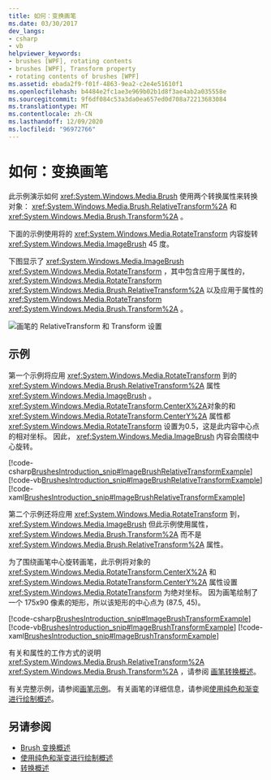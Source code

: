 ```yaml
---
title: 如何：变换画笔
ms.date: 03/30/2017
dev_langs:
- csharp
- vb
helpviewer_keywords:
- brushes [WPF], rotating contents
- brushes [WPF], Transform property
- rotating contents of brushes [WPF]
ms.assetid: ebada2f9-f01f-4863-9ea2-c2e4e51610f1
ms.openlocfilehash: b4484e2fc1ae3e969b02b1d8f3ae4ab2a035558e
ms.sourcegitcommit: 9f6df084c53a3da0ea657ed0d708a72213683084
ms.translationtype: MT
ms.contentlocale: zh-CN
ms.lasthandoff: 12/09/2020
ms.locfileid: "96972766"
---
```

# <a name="how-to-transform-a-brush"></a>如何：变换画笔
此示例演示如何 <xref:System.Windows.Media.Brush> 使用两个转换属性来转换对象： <xref:System.Windows.Media.Brush.RelativeTransform%2A> 和 <xref:System.Windows.Media.Brush.Transform%2A> 。  
  
 下面的示例使用将的 <xref:System.Windows.Media.RotateTransform> 内容旋转 <xref:System.Windows.Media.ImageBrush> 45 度。  
  
 下图显示了 <xref:System.Windows.Media.ImageBrush> <xref:System.Windows.Media.RotateTransform> ，其中包含应用于属性的， <xref:System.Windows.Media.RotateTransform> <xref:System.Windows.Media.Brush.RelativeTransform%2A> 以及应用于属性的 <xref:System.Windows.Media.RotateTransform> <xref:System.Windows.Media.Brush.Transform%2A> 。  
  
 ![画笔的 RelativeTransform 和 Transform 设置](./media/wcpsdk-graphicsmm-transformandrelativetransform.png "wcpsdk_graphicsmm_transformandrelativetransform")  
  
## <a name="example"></a>示例  
 第一个示例将应用 <xref:System.Windows.Media.RotateTransform> 到的 <xref:System.Windows.Media.Brush.RelativeTransform%2A> 属性 <xref:System.Windows.Media.ImageBrush> 。 <xref:System.Windows.Media.RotateTransform.CenterX%2A>对象的和 <xref:System.Windows.Media.RotateTransform.CenterY%2A> 属性都 <xref:System.Windows.Media.RotateTransform> 设置为0.5，这是此内容中心点的相对坐标。 因此， <xref:System.Windows.Media.ImageBrush> 内容会围绕中心旋转。  
  
 [!code-csharp[BrushesIntroduction_snip#ImageBrushRelativeTransformExample](~/samples/snippets/csharp/VS_Snippets_Wpf/BrushesIntroduction_snip/CSharp/BrushTransformExample.cs#imagebrushrelativetransformexample)]
 [!code-vb[BrushesIntroduction_snip#ImageBrushRelativeTransformExample](~/samples/snippets/visualbasic/VS_Snippets_Wpf/BrushesIntroduction_snip/visualbasic/brushtransformexample.vb#imagebrushrelativetransformexample)]
 [!code-xaml[BrushesIntroduction_snip#ImageBrushRelativeTransformExample](~/samples/snippets/xaml/VS_Snippets_Wpf/BrushesIntroduction_snip/XAML/BrushTransformExample.xaml#imagebrushrelativetransformexample)]  
  
 第二个示例还将应用 <xref:System.Windows.Media.RotateTransform> 到， <xref:System.Windows.Media.ImageBrush> 但此示例使用属性， <xref:System.Windows.Media.Brush.Transform%2A> 而不是 <xref:System.Windows.Media.Brush.RelativeTransform%2A> 属性。  
  
 为了围绕画笔中心旋转画笔，此示例将对象的 <xref:System.Windows.Media.RotateTransform.CenterX%2A> 和 <xref:System.Windows.Media.RotateTransform.CenterY%2A> 属性设置 <xref:System.Windows.Media.RotateTransform> 为绝对坐标。 因为画笔绘制了一个 175x90 像素的矩形，所以该矩形的中心点为 (87.5, 45)。  
  
 [!code-csharp[BrushesIntroduction_snip#ImageBrushTransformExample](~/samples/snippets/csharp/VS_Snippets_Wpf/BrushesIntroduction_snip/CSharp/BrushTransformExample.cs#imagebrushtransformexample)]
 [!code-vb[BrushesIntroduction_snip#ImageBrushTransformExample](~/samples/snippets/visualbasic/VS_Snippets_Wpf/BrushesIntroduction_snip/visualbasic/brushtransformexample.vb#imagebrushtransformexample)]
 [!code-xaml[BrushesIntroduction_snip#ImageBrushTransformExample](~/samples/snippets/xaml/VS_Snippets_Wpf/BrushesIntroduction_snip/XAML/BrushTransformExample.xaml#imagebrushtransformexample)]  
  
 有关和属性的工作方式的说明 <xref:System.Windows.Media.Brush.RelativeTransform%2A> <xref:System.Windows.Media.Brush.Transform%2A> ，请参阅 [画笔转换概述](brush-transformation-overview.md)。  
  
 有关完整示例，请参阅[画笔示例](https://github.com/Microsoft/WPF-Samples/tree/master/Graphics/Brushes)。 有关画笔的详细信息，请参阅[使用纯色和渐变进行绘制概述](painting-with-solid-colors-and-gradients-overview.md)。  
  
## <a name="see-also"></a>另请参阅

- [Brush 变换概述](brush-transformation-overview.md)
- [使用纯色和渐变进行绘制概述](painting-with-solid-colors-and-gradients-overview.md)
- [转换概述](transforms-overview.md)
